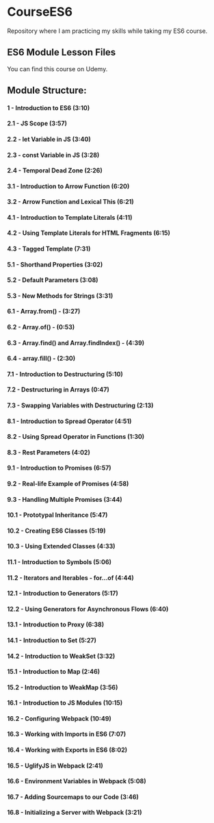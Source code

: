 # CourseES6
Repository where I am practicing my skills while taking my ES6 course.

## ES6 Module Lesson Files
You can find this course on Udemy.

## Module Structure:
#### 1 - Introduction to ES6 (3:10)
#### 2.1 - JS Scope (3:57)
#### 2.2 - let Variable in JS (3:40)
#### 2.3 - const Variable in JS (3:28)
#### 2.4 - Temporal Dead Zone (2:26)
#### 3.1 - Introduction to Arrow Function (6:20)
#### 3.2 - Arrow Function and Lexical This (6:21)
#### 4.1 - Introduction to Template Literals (4:11)
#### 4.2 - Using Template Literals for HTML Fragments (6:15)
#### 4.3 - Tagged Template (7:31)
#### 5.1 - Shorthand Properties (3:02)
#### 5.2 - Default Parameters (3:08)
#### 5.3 - New Methods for Strings (3:31)
#### 6.1 - Array.from() - (3:27)
#### 6.2 - Array.of() - (0:53)
#### 6.3 - Array.find() and Array.findIndex() - (4:39)
#### 6.4 - array.fill() - (2:30)
#### 7.1 - Introduction to Destructuring (5:10)
#### 7.2 - Destructuring in Arrays (0:47)
#### 7.3 - Swapping Variables with Destructuring (2:13)
#### 8.1 - Introduction to Spread Operator (4:51)
#### 8.2 - Using Spread Operator in Functions (1:30)
#### 8.3 - Rest Parameters (4:02)
#### 9.1 - Introduction to Promises (6:57)
#### 9.2 - Real-life Example of Promises (4:58)
#### 9.3 - Handling Multiple Promises (3:44)
#### 10.1 - Prototypal Inheritance (5:47)
#### 10.2 - Creating ES6 Classes (5:19)
#### 10.3 - Using Extended Classes (4:33)
#### 11.1 - Introduction to Symbols (5:06)
#### 11.2 - Iterators and Iterables - for...of (4:44)
#### 12.1 - Introduction to Generators (5:17)
#### 12.2 - Using Generators for Asynchronous Flows (6:40)
#### 13.1 - Introduction to Proxy (6:38)
#### 14.1 - Introduction to Set (5:27)
#### 14.2 - Introduction to WeakSet (3:32)
#### 15.1 - Introduction to Map (2:46)
#### 15.2 - Introduction to WeakMap (3:56)
#### 16.1 - Introduction to JS Modules (10:15)
#### 16.2 - Configuring Webpack (10:49)
#### 16.3 - Working with Imports in ES6 (7:07)
#### 16.4 - Working with Exports in ES6 (8:02)
#### 16.5 - UglifyJS in Webpack (2:41)
#### 16.6 - Environment Variables in Webpack (5:08)
#### 16.7 - Adding Sourcemaps to our Code (3:46)
#### 16.8 - Initializing a Server with Webpack (3:21)

